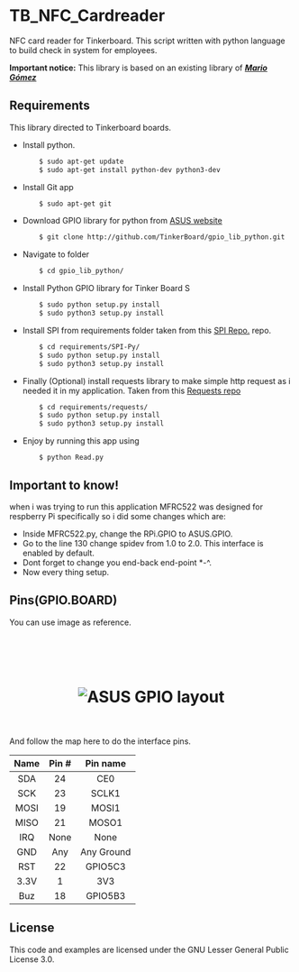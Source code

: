 TB_NFC_Cardreader
==============
NFC card reader for Tinkerboard. This script written with python language to build check in system for employees.

**Important notice:** This library is based on an existing library of [***Mario Gómez***](https://github.com/mxgxw/MFRC522-python)

## Requirements
This library directed to Tinkerboard boards.

- Install python.
    ```bash
        $ sudo apt-get update
        $ sudo apt-get install python-dev python3-dev
    ```
- Install Git app
    ```bash
        $ sudo apt-get git
    ```
- Download GPIO library for python from [ASUS website](https://www.asus.com/Single-Board-Computer/Tinker-Board/)
    ```bash
        $ git clone http://github.com/TinkerBoard/gpio_lib_python.git
    ```
- Navigate to folder
    ```bash
        $ cd gpio_lib_python/
    ```
- Install Python GPIO library for Tinker Board S
    ```bash
        $ sudo python setup.py install
        $ sudo python3 setup.py install 
    ```
- Install SPI from requirements folder taken from this [SPI Repo.](https://github.com/lthiery/SPI-Py) repo.
    ```bash
        $ cd requirements/SPI-Py/
        $ sudo python setup.py install
        $ sudo python3 setup.py install
    ```
- Finally (Optional) install requests library to make simple http request as i needed it in my application. Taken from this [Requests repo](https://github.com/requests/requests)
    ```bash
        $ cd requirements/requests/
        $ sudo python setup.py install
        $ sudo python3 setup.py install
    ```
- Enjoy by running this app using
    ```
        $ python Read.py
    ```

## Important to know!
when i was trying to run this application MFRC522 was designed for respberry Pi specifically so i did some changes which are:

- Inside MFRC522.py, change the RPi.GPIO to ASUS.GPIO.
- Go to the line 130 change spidev from 1.0 to 2.0. This interface is enabled by default.
- Dont forget to change you end-back end-point *-^.
- Now every thing setup.

## Pins(GPIO.BOARD)
You can use image as reference.
<h1 align="center">
    <br>
    <br>
    <img src="http://radioaficion.com/news/wp-content/uploads/2017/01/Asus_Tinker_Board_catalogue-3.jpg" alt="ASUS GPIO layout">
    <br>
    <br>
</h1>

And follow the map here to do the interface pins.

| Name | Pin # | Pin name   |
|:------:|:-------:|:------------:|
| SDA  | 24    | CE0        |
| SCK  | 23    | SCLK1      |
| MOSI | 19    | MOSI1      |
| MISO | 21    | MOSO1      |
| IRQ  | None  | None       |
| GND  | Any   | Any Ground |
| RST  | 22    | GPIO5C3    |
| 3.3V | 1     | 3V3        |
| Buz  | 18    | GPIO5B3


## License
This code and examples are licensed under the GNU Lesser General Public License 3.0.

